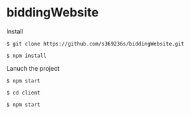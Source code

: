 # biddingWebsite


Install
```
$ git clone https://github.com/s369236s/biddingWebsite.git

$ npm install
```


Lanuch the project 
```
$ npm start

$ cd client

$ npm start
```
